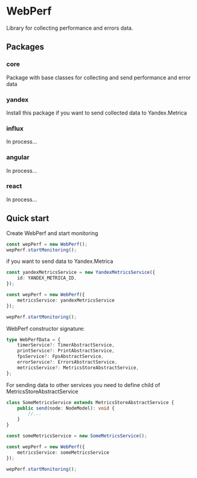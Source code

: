 # WebPerf
Library for collecting performance and errors data.

## Packages

### core
Package with base classes for collecting and send performance and error data

### yandex
Install this package if you want to send collected data to Yandex.Metrica

### influx
In process...

### angular
In process...

### react
In process...

## Quick start

Create WebPerf and start monitoring
```ts
const wepPerf = new WebPerf();
wepPerf.startMonitoring();
```

if you want to send data to Yandex.Metrica

```ts
const yandexMetricsService = new YandexMetricsService({
    id: YANDEX_METRICA_ID,
});

const wepPerf = new WebPerf({
    metricsService: yandexMetricsService
});

wepPerf.startMonitoring();
```

WebPerf constructor signature:
```ts
type WebPerfData = {
    timerService?: TimerAbstractService,
    printService?: PrintAbstractService,
    fpsService?: FpsAbstractService,
    errorService?: ErrorsAbstractService,
    metricsService?: MetricsStoreAbstractService,
};
```

For sending data to other services you need to define child of MetricsStoreAbstractService
```ts
class SomeMetricsService extends MetricsStoreAbstractService {
    public send(node: NodeModel): void {
        //...
    }
}

const someMetricsService = new SomeMetricsService();

const wepPerf = new WebPerf({
    metricsService: someMetricsService
});

wepPerf.startMonitoring();
```